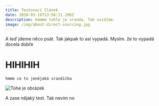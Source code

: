 ```yaml
---
title: Testovací článek
date: 2018-03-16T13:56:11.296Z
description: hmmmm tohle je sranda. Tak uvidíme.
image: /img/about-direct-sourcing.jpg
---
```

A teď jdeme něco psát. Tak jakpak to asi vypadá. Myslm. že to vypadá docela dobře

# HIHIHIH

```
hmmm co to jenějaká srandička
```

![Tohe je obrázek](/img/blog-index.jpg)

A zase nějaký text. Tak nevím no
